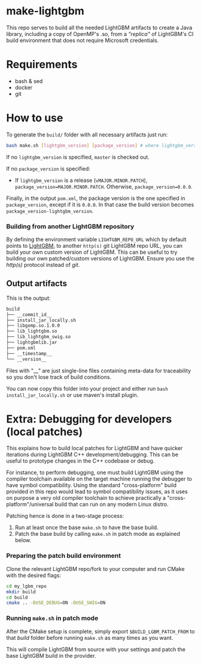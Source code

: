 # make-lightgbm

This repo serves to build all the needed LightGBM artifacts to create a Java library, including a copy of OpenMP's .so, from a *"replica"* of LightGBM's CI build environment that does not require Microsoft credentials.

# Requirements

- bash & sed
- docker
- git

# How to use

To generate the `build/` folder with all necessary artifacts just run:

```bash
bash make.sh [lightgbm_version] [package_version] # where lightgbm_version is any of (commit_id, tag, branch)
```
If no `lightgbm_version` is specified, `master` is checked out.

If no `package_version` is specified:
 - If `lightgbm_version` is a release (`vMAJOR.MINOR.PATCH`), `package_version=MAJOR.MINOR.PATCH`.
 Otherwise, `package_version=0.0.0`.
 
Finally, in the output `pom.xml`, the package version is the one specified in `package_version`, except if it is `0.0.0`. In that case the build version becomes `package_version-lightgbm_version`.

### Building from another LightGBM repository

By defining the environment variable `LIGHTGBM_REPO_URL` which by default points to [LightGBM](https://github.com/microsoft/LightGBM), to another `http(s)` git LightGBM repo URL, you can build your own custom version of LightGBM. This can be useful to try building our own patched/custom versions of LightGBM. Ensure you use the _http(s)_ protocol instead of _git_.

## Output artifacts

This is the output:
```bash
build
├── __commit_id__
├── install_jar_locally.sh
├── libgomp.so.1.0.0
├── lib_lightgbm.so
├── lib_lightgbm_swig.so
├── lightgbmlib.jar
├── pom.xml
├── __timestamp__
└── __version__
```

Files with "__" are just single-line files containing meta-data for traceability so you don't lose track of build conditions.

You can now copy this folder into your project and either run `bash install_jar_locally.sh` or use maven's install plugin.



# Extra: Debugging for developers (local patches)

This explains how to build local patches for LightGBM and have quicker iterations during LightGBM C++ 
development/debugging. This can be useful to prototype changes in the C++ codebase or debug.

For instance, to perform debugging, one must build LightGBM using the compiler toolchain available 
on the target machine running the debugger to have symbol compatibility. Using the standard "cross-platform"
build provided in this repo would lead to symbol compatibility issues, as it uses on purpose a very
old compiler toolchain to achieve practically a "cross-platform"/universal build that can run on any modern Linux distro.

Patching hence is done in a two-stage process:
1. Run at least once the base `make.sh` to have the base build.
2. Patch the base build by calling `make.sh` in patch mode as explained below.

### Preparing the patch build environment

Clone the relevant LightGBM repo/fork to your computer and run CMake with the desired flags:
```bash
cd my_lgbm_repo
mkdir build
cd build
cmake .. -DUSE_DEBUG=ON -DUSE_SWIG=ON
```

### Running `make.sh` in patch mode

After the CMake setup is complete, simply export `$BUILD_LGBM_PATCH_FROM` to that _build_ folder before 
running `make.sh` as many times as you want.

This will compile LightGBM from source with your settings and patch the base LightGBM build in the provider.

